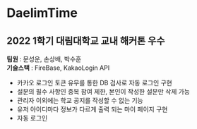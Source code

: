 # DaelimTime
## 2022 1학기 대림대학교 교내 해커톤 우수 <br>

<b> 팀원 </b>: 문성운, 손상배, 박수훈<br>
<b>기술스택</b> : FireBase, KakaoLogin API <br>

- 카카오 로그인 토큰 유무를 통한 DB 검사로 자동 로그인 구현
- 설문의 필수 사항인 중복 참여 제한, 본인이 작성한 설문만 삭제 가능
- 관리자 이외에는 학교 공지를 작성할 수 없는 기능
- 유저 아이디마다 정보가 다르게 출력 되는 마이 페이지 구현
- 자동 로그인
